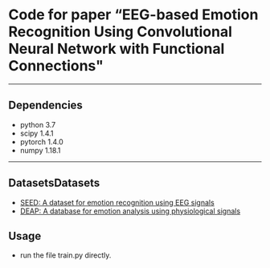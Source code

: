 # Code for paper “EEG-based Emotion Recognition Using Convolutional Neural Network with Functional Connections"
***
## Dependencies
- python 3.7
- scipy 1.4.1
- pytorch 1.4.0
- numpy 1.18.1

*** 
## DatasetsDatasets
- [SEED: A dataset for emotion recognition using EEG signals](http://bcmi.sjtu.edu.cn/~seed/index.html)
- [DEAP: A database for emotion analysis using physiological signals](http://www.eecs.qmul.ac.uk/mmv/datasets/deap/index.html)

## Usage

- run the file train.py directly. 
